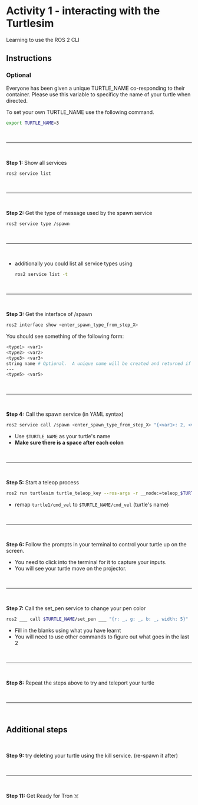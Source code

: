 # Activity 1 - interacting with the Turtlesim
Learning to use the ROS 2 CLI 

## Instructions
### Optional
Everyone has been given a unique TURTLE_NAME co-responding to their container.
Please use this variable to specificy the name of your turtle when directed. 

To set your own TURTLE_NAME use the following command. 
```bash
export TURTLE_NAME=3
```

<br><hr>
<br>

**Step 1:** Show all services
```bash
ros2 service list
```
<br><hr><br>

**Step 2:** Get the type of message used by the spawn service
```bash
ros2 service type /spawn
```
<br><hr><br>

* additionally you could list all service types using
  ```bash
  ros2 service list -t
  ```

<br><hr><br>

**Step 3:** Get the interface of /spawn
```bash
ros2 interface show <enter_spawn_type_from_step_X>
```

You should see something of the following form:
```bash
<type1> <var1>
<type2> <var2>
<type3> <var3>
string name # Optional.  A unique name will be created and returned if this is empty
---
<type5> <var5>
```

<br><hr><br>

**Step 4:** Call the spawn service (in YAML syntax) 
```bash
ros2 service call /spawn <enter_spawn_type_from_step_X> "{<var1>: 2, <var2>: 2, <var3>: 0.2, name: '$TURTLE_NAME'}"
```
* Use `$TURTLE_NAME` as your turtle's name
* **Make sure there is a space after each colon**

<br><hr><br>


**Step 5:** Start a teleop process 
```bash
ros2 run turtlesim turtle_teleop_key --ros-args -r __node:=teleop_$TURTLE_NAME --remap turtle1/cmd_vel:=$TURTLE_NAME/cmd_vel
```
* remap `turtle1/cmd_vel` to `$TURTLE_NAME/cmd_vel` (turtle's name)

<br><hr><br>

**Step 6:** Follow the prompts in your terminal to control your turtle up on the
screen.
* You need to click into the terminal for it to capture your inputs.
* You will see your turtle move on the projector. 

<br><hr><br>

**Step 7:** Call the set_pen service to change your pen color
```bash
ros2 ___ call $TURTLE_NAME/set_pen ___ "{r: _, g: _, b: _, width: 5}"
```
* Fill in the blanks using what you have learnt
* You will need to use other commands to figure out what goes in the last 2

<br><hr><br>

**Step 8:** Repeat the steps above to try and teleport your turtle

<br><hr><br>

## Additional steps

<br>

**Step 9:** try deleting your turtle using the kill service. (re-spawn it
after)

<br><hr><br>

**Step 11:** Get Ready for Tron ☠️



<!-- **Step 9:** Remap rotation actions messages to allow for fine controls 
```bash
ros2 run turtlesim turtle_teleop_key --ros-args -r /turtle1/rotate_absolute/_action/status:=/$TURTLE_NAME/rotate_absolute/_action/status -r /turtle1/rotate_absolute/_action/feedback:=/$TURTLE_NAME/rotate_absolute/_action/feedback -r __node:=teleop_$TURTLE_NAME --remap turtle1/cmd_vel:=$TURTLE_NAME/cmd_vel
``` -->